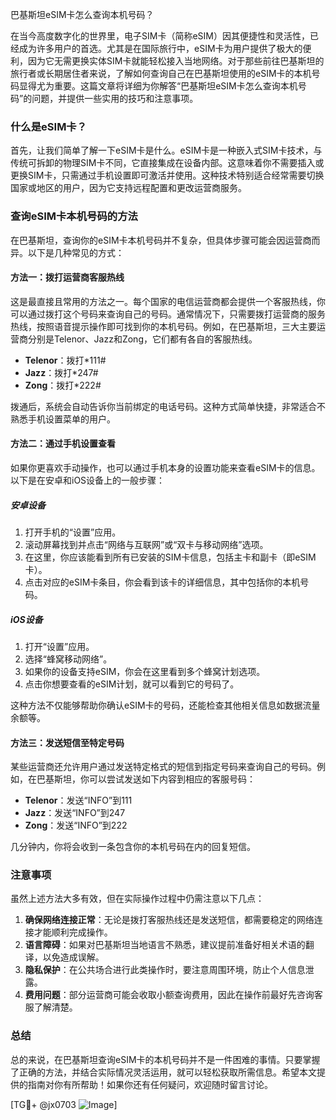 巴基斯坦eSIM卡怎么查询本机号码？

在当今高度数字化的世界里，电子SIM卡（简称eSIM）因其便捷性和灵活性，已经成为许多用户的首选。尤其是在国际旅行中，eSIM卡为用户提供了极大的便利，因为它无需更换实体SIM卡就能轻松接入当地网络。对于那些前往巴基斯坦的旅行者或长期居住者来说，了解如何查询自己在巴基斯坦使用的eSIM卡的本机号码显得尤为重要。这篇文章将详细为你解答“巴基斯坦eSIM卡怎么查询本机号码”的问题，并提供一些实用的技巧和注意事项。

### 什么是eSIM卡？

首先，让我们简单了解一下eSIM卡是什么。eSIM卡是一种嵌入式SIM卡技术，与传统可拆卸的物理SIM卡不同，它直接集成在设备内部。这意味着你不需要插入或更换SIM卡，只需通过手机设置即可激活并使用。这种技术特别适合经常需要切换国家或地区的用户，因为它支持远程配置和更改运营商服务。

### 查询eSIM卡本机号码的方法

在巴基斯坦，查询你的eSIM卡本机号码并不复杂，但具体步骤可能会因运营商而异。以下是几种常见的方式：

#### 方法一：拨打运营商客服热线

这是最直接且常用的方法之一。每个国家的电信运营商都会提供一个客服热线，你可以通过拨打这个号码来查询自己的号码。通常情况下，只需要拨打运营商的服务热线，按照语音提示操作即可找到你的本机号码。例如，在巴基斯坦，三大主要运营商分别是Telenor、Jazz和Zong，它们都有各自的客服热线。

- **Telenor**：拨打*111#
- **Jazz**：拨打*247#
- **Zong**：拨打*222#

拨通后，系统会自动告诉你当前绑定的电话号码。这种方式简单快捷，非常适合不熟悉手机设置菜单的用户。

#### 方法二：通过手机设置查看

如果你更喜欢手动操作，也可以通过手机本身的设置功能来查看eSIM卡的信息。以下是在安卓和iOS设备上的一般步骤：

##### 安卓设备

1. 打开手机的“设置”应用。
2. 滚动屏幕找到并点击“网络与互联网”或“双卡与移动网络”选项。
3. 在这里，你应该能看到所有已安装的SIM卡信息，包括主卡和副卡（即eSIM卡）。
4. 点击对应的eSIM卡条目，你会看到该卡的详细信息，其中包括你的本机号码。

##### iOS设备

1. 打开“设置”应用。
2. 选择“蜂窝移动网络”。
3. 如果你的设备支持eSIM，你会在这里看到多个蜂窝计划选项。
4. 点击你想要查看的eSIM计划，就可以看到它的号码了。

这种方法不仅能够帮助你确认eSIM卡的号码，还能检查其他相关信息如数据流量余额等。

#### 方法三：发送短信至特定号码

某些运营商还允许用户通过发送特定格式的短信到指定号码来查询自己的号码。例如，在巴基斯坦，你可以尝试发送如下内容到相应的客服号码：

- **Telenor**：发送“INFO”到111
- **Jazz**：发送“INFO”到247
- **Zong**：发送“INFO”到222

几分钟内，你将会收到一条包含你的本机号码在内的回复短信。

### 注意事项

虽然上述方法大多有效，但在实际操作过程中仍需注意以下几点：

1. **确保网络连接正常**：无论是拨打客服热线还是发送短信，都需要稳定的网络连接才能顺利完成操作。
2. **语言障碍**：如果对巴基斯坦当地语言不熟悉，建议提前准备好相关术语的翻译，以免造成误解。
3. **隐私保护**：在公共场合进行此类操作时，要注意周围环境，防止个人信息泄露。
4. **费用问题**：部分运营商可能会收取小额查询费用，因此在操作前最好先咨询客服了解清楚。

### 总结

总的来说，在巴基斯坦查询eSIM卡的本机号码并不是一件困难的事情。只要掌握了正确的方法，并结合实际情况灵活运用，就可以轻松获取所需信息。希望本文提供的指南对你有所帮助！如果你还有任何疑问，欢迎随时留言讨论。

[TG💪+ @jx0703 ![Image](https://github.com/user-attachments/assets/dbca1d08-cadb-493c-b0ec-ad6f7a83f270)]